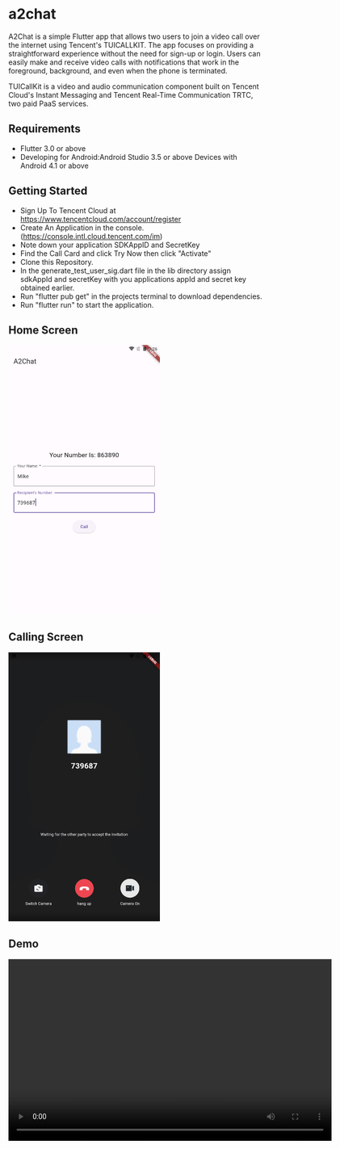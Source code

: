 # a2chat

A2Chat is a simple Flutter app that allows two users to join a video call over the internet using Tencent's TUICALLKIT. The app focuses on providing a straightforward experience without the need for sign-up or login. Users can easily make and receive video calls with notifications that work in the foreground, background, and even when the phone is terminated.

TUICallKit is a video and audio communication component built on Tencent Cloud's Instant Messaging and Tencent Real-Time Communication TRTC, two paid PaaS services.

## Requirements

- Flutter 3.0 or above
- Developing for Android:Android Studio 3.5 or above Devices with Android 4.1 or above

## Getting Started

- Sign Up To Tencent Cloud at https://www.tencentcloud.com/account/register
- Create An Application in the console. (https://console.intl.cloud.tencent.com/im)
- Note down your application SDKAppID and SecretKey
- Find the Call Card and click Try Now then click "Activate"
- Clone this Repository.
- In the generate_test_user_sig.dart file in the lib directory assign sdkAppId and secretKey with you applications appId and secret key obtained earlier.
- Run "flutter pub get" in the projects terminal to download dependencies.
- Run "flutter run" to start the application.

## Home Screen

<img src="assets/Home.png" alt="Alt Text" style="width:300px;"/>


## Calling Screen

<img src="assets/Calling.png" alt="Alt Text" style="width:300px;"/>

## Demo
<video width="640" height="360" controls>
        <source src="assets/Demo.mp4" autoplay muted loop type="video/mp4">
        
</video>
